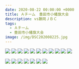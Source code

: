 ```yaml
---
date: 2020-08-22 00:00:00 +0000
title: Ａチーム　豊田市小幡旗大会
description: vs藤岡ＪＢＣ
tags:
  - Ａチーム
  - 豊田市小幡旗大会
image: /img/DSC202008225.jpg
---
```


![](/img/DSC2020082217.jpg)
![](/img/DSC202008224.jpg)
![](/img/DSC2020082211.jpg)
![](/img/DSC202008226.jpg)
![](/img/DSC2020082215.jpg)
![](/img/DSC2020082212.jpg)
![](/img/DSC2020082216.jpg)
![](/img/DSC202008222.jpg)
![](/img/DSC202008223.jpg)
![](/img/DSC2020082213.jpg)
![](/img/DSC2020082214.jpg)

![](/img/DSC202008227.jpg)
![](/img/DSC202008229.jpg)
![](/img/DSC2020082210.jpg)
![](/img/DSC202008228.jpg)
![](/img/DSC202008221.jpg)
![](/img/DSC2020082219.jpg)
![](/img/DSC2020082218.jpg)

